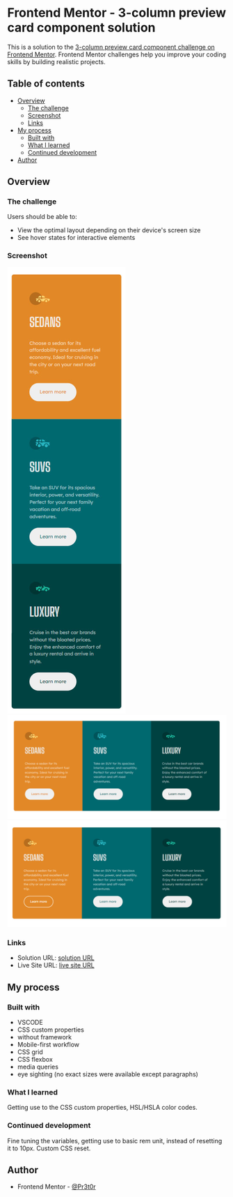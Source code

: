 # Frontend Mentor - 3-column preview card component solution

This is a solution to the [3-column preview card component challenge on Frontend Mentor](https://www.frontendmentor.io/challenges/3column-preview-card-component-pH92eAR2-). Frontend Mentor challenges help you improve your coding skills by building realistic projects. 

## Table of contents

- [Overview](#overview)
  - [The challenge](#the-challenge)
  - [Screenshot](#screenshot)
  - [Links](#links)
- [My process](#my-process)
  - [Built with](#built-with)
  - [What I learned](#what-i-learned)
  - [Continued development](#continued-development)
- [Author](#author)

## Overview

### The challenge

Users should be able to:

- View the optimal layout depending on their device's screen size
- See hover states for interactive elements

### Screenshot

![Mobile](./screenshots/mobile.jpg)
![Desktop](./screenshots/desktop.jpg)
![Desktop hover](./screenshots/desktop-hover.jpg)

### Links

- Solution URL: [solution URL](https://www.frontendmentor.io/solutions/css-grid-flexbox-custom-properties-UVfTJPGAXm)
- Live Site URL: [live site URL](https://pr3t0r.github.io/3-column-preview-card-component-main/)

## My process

### Built with

- VSCODE
- CSS custom properties
- without framework
- Mobile-first workflow
- CSS grid
- CSS flexbox
- media queries
- eye sighting (no exact sizes were available except paragraphs)

### What I learned

Getting use to the CSS custom properties, HSL/HSLA color codes.

### Continued development

Fine tuning the variables, getting use to basic rem unit, instead of resetting it to 10px.
Custom CSS reset.

## Author

- Frontend Mentor - [@Pr3t0r](https://www.frontendmentor.io/profile/Pr3t0r)
